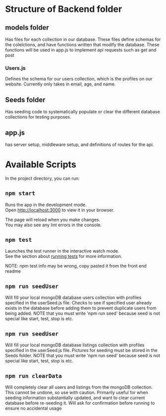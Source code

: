 # Structure of Backend folder

## models folder

Has files for each collection in our database. These files define schemas for the colelctions, and have functions written that modify the database. These functions will be used in app.js to implement api requests such as get and post

### Users.js

Defines the schema for our users collection, which is the profiles on our website. Currently only takes in email, age, and name.

## Seeds folder

Has seeding code to systematically populate or clear the different database collections for testing purposes.

##  app.js

has server setup, middleware setup, and definitions of routes for the api.

# Available Scripts
In the project directory, you can run:

## `npm start`

Runs the app in the development mode.\
Open [http://localhost:3000](http://localhost:3000) to view it in your browser.

The page will reload when you make changes.\
You may also see any lint errors in the console.

## `npm test`

Launches the test runner in the interactive watch mode.\
See the section about [running tests](https://facebook.github.io/create-react-app/docs/running-tests) for more information.

NOTE: npm test info may be wrong, copy pasted it from the front end readme 

## `npm run seedUser`

Will fill your local mongoDB database users collection with profiles specified in the userSeed.js file. Checks to see if specified user already exists in the database before adding them to prevent duplicate users from being added. NOTE that you must write 'npm run seed' because seed is not special like start, test, stop is etc.

## `npm run seedUser`

Will fill your local mongoDB database listings collection with profiles specified in the userSeed.js file. Pictures for seeding must be stored in the Seeds folder. NOTE that you must write 'npm run seed' because seed is not special like start, test, stop is etc.

## `npm run clearData`

Will completely clear all users and listings from the mongoDB collection. This cannot be undone, so use with caution. Primarily useful for when seeding information substantially updated, and want to clear current database before re-seeding it. Will ask for confirmation before running to ensure no accidental usage

